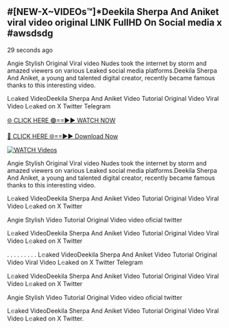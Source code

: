 ## #[NEW-X~VIDEOs™]*Deekila Sherpa And Aniket viral video original LINK FullHD On Social media x #awsdsdg

29 seconds ago

Angie Stylish Original Viral video Nudes took the internet by storm and amazed viewers on various Leaked social media platforms.Deekila Sherpa And Aniket, a young and talented digital creator, recently became famous thanks to this interesting video.

L𝚎aked VideoDeekila Sherpa And Aniket Video Tutorial Original Video Viral Video L𝚎aked on X Twitter Telegram

[🌐 CLICK HERE 🟢==►► WATCH NOW](https://shorturl.at/XvvZf)

[🔴 CLICK HERE 🌐==►► Download Now](https://shorturl.at/XvvZf)

[![WATCH Videos](https://i.imgur.com/dJHk4Zq.gif)](https://shorturl.at/XvvZf)

Angie Stylish Original Viral video Nudes took the internet by storm and amazed viewers on various Leaked social media platforms.Deekila Sherpa And Aniket, a young and talented digital creator, recently became famous thanks to this interesting video.

L𝚎aked VideoDeekila Sherpa And Aniket Video Tutorial Original Video Viral Video L𝚎aked on X Twitter

Angie Stylish Video Tutorial Original Video video oficial twitter

L𝚎aked VideoDeekila Sherpa And Aniket Video Tutorial Original Video Viral Video L𝚎aked on X Twitter

. . . . . . . . . L𝚎aked VideoDeekila Sherpa And Aniket Video Tutorial Original Video Viral Video L𝚎aked on X Twitter Telegram

L𝚎aked VideoDeekila Sherpa And Aniket Video Tutorial Original Video Viral Video L𝚎aked on X Twitter

Angie Stylish Video Tutorial Original Video video oficial twitter

L𝚎aked VideoDeekila Sherpa And Aniket Video Tutorial Original Video Viral Video L𝚎aked on X Twitter.